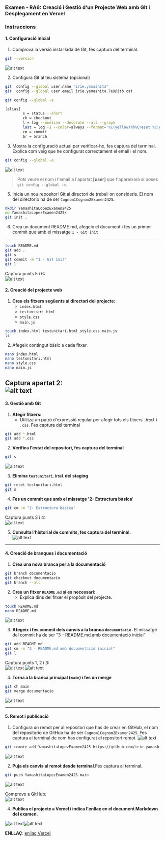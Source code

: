 ### **Examen - RA6: Creació i Gestió d'un Projecte Web amb Git i Desplegament en Vercel**


### **Instruccions**

#### **1. Configuració inicial**

1. Comprova la versió instal·lada de Git, fes captura del terminal.
```bash
git --version
```
![alt text](src/1_2_version.png)  

2. Configura Git al teu sistema (opcional)
```bash
git  config --global user.name "irie.yamashita"
git  config --global user.email irie.yamashita.7e8@itb.cat

git config --global -e

[alias]
        s = status --short
        ch = checkout
        l = log --oneline --decorate --all --graph
        last = log -1 --color=always --format='%C(yellow)%h%Creset %C(green)%s%Creset -> %C(blue)%an%Creset (%ad)'
        cm = commit
        br = branch
```

3. Mostra la configuració actual per verificar-ho, fes captura del terminal. Explica com veig que he configurat correctament el email i el nom.
```bash
git config --global -e
```
![alt text](src/1_3_config.png)  

> Pots veure el nom i l'email a l'apartat **[user]** que t'apareixarà si poses `git config --global -e`.

5. Inicia un nou repositori Git al directori de treball on consideris. El nom del directorio ha de ser `Cognom1Cognom2Examen2425`.

```bash
mkdir YamashitaLopezExamen2425
cd YamashitaLopezExamen2425/
git init .
```

6. Crea un document README.md, afegeix el document i fes un primer commit que amb el missatge `1 - Git init`
---

```bash
touch README.md
git add .
git s
git commit -m "1 - Git init"
git l
```

Captura punts 5 i 6:  
![alt text](src/1_4_gitInit.png)  


#### **2. Creació del projecte web**

1. **Crea els fitxers següents al directori del projecte:**  
   - `index.html`
   - `testunitari.html`
   - `style.css`  
   - `main.js`  

```bash
touch index.html testunitari.html style.css main.js
ls
```
2. Afegeix contingut bàsic a cada fitxer.
```bash
nano index.html 
nano testunitari.html 
nano style.css 
nano main.js 
```
Captura apartat 2:  
![alt text](src/2_fitxers.png)
---


#### **3. Gestió amb Git**

1. **Afegir fitxers:**  
   - Utilitza un patró d'expressió regular per afegir tots els fitxers `.html` i `.css`. Fes captura del terminal   

```bash
git add *.html
git add *.css
```
2. **Verifica l'estat del repositori, fes captura del terminal**  

```bash
git s
```
![alt text](src/3_1_2_add.png)  

3. **Elimina `testunitari.html` del staging**  
```bash
git reset testunitari.html
git s
```

4. **Fes un commit que amb el missatge '2- Estructura bàsica'**  
```bash
git cm -m "2- Estructura bàsica"
```

Captura punts 3 i 4:  
 ![alt text](src/3_3_reset.png)
 
 5. **Consulta l'historial de commits, fes captura del terminal.**  
 ![alt text](src/3_4_commit.png)  

---

#### **4. Creació de branques i documentació**

1. **Crea una nova branca per a la documentació** 
```bash
git branch documentacio
git checkout documentacio
git branch --all
```

2. **Crea un fitxer `README.md` si es necessari:**  
   - Explica dins del fitxer el propòsit del projecte.  

```bash
touch README.md
nano README.md 
```

![alt text](src/4_nanoREADME.png)  

3. **Afegeix i fes commit dels canvis a la branca `documentacio`.**
El missatge del commit ha de ser "3 - README.md amb documentació inicial"
```bash
git add README.md 
git cm -m "3 - README.md amb documentació inicial"
git l
```

Captura punts 1, 2 i 3:   
![alt text](src/4_addREADME.png)
![alt text](src/4_Commit.png)

4. **Torna a la branca principal (`main`) i fes un merge** 
```bash
git ch main
git merge documentacio
```

![alt text](src/4_merge.png)  

   
---

#### **5. Remot i publicació**

1. Configura un remot per al repositori que has de crear en GitHub, el nom del repositorio de GitHub ha de ser `Cognom1Cognom2Examen2425`. Fes captura al terminal de com has configurat el repositori remot.
![alt text](src/5_1_repoGithub.png)  

```bash
git remote add YamashitaLopezExamen2425 https://github.com/irie-yamashita/YamashitaLopezExamen2425.git
```

![alt text](src/5_1_addRemote.png)  

2. **Puja els canvis al remot desde terminal**.Fes captura al terminal.

```bash
git push YamashitaLopezExamen2425 main
```
![alt text](src/5_2_push.png)  

Comprovo a GitHub:  
![alt text](src/5_2_pushFet.png)  

4. **Publica el projecte a Vercel i indica l'enllaç en el document Markdown del examen.**

![alt text](src/5_4_vercel.png)![alt text](src/5_4_vercel2.png)


**ENLLAÇ**: [enllaç Vercel](https://yamashita-lopez-examen2425.vercel.app/)  
